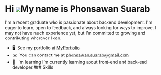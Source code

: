 Hi ![](https://user-images.githubusercontent.com/18350557/176309783-0785949b-9127-417c-8b55-ab5a4333674e.gif)My name is Phonsawan Suarab
========================================================================================================================================

I'm a recent graduate who is passionate about backend development. I'm eager to learn, open to feedback, and always looking for ways to improve. I may not have much experience yet, but I'm committed to growing and contributing wherever I can.

*   🖥️  See my portfolio at [MyPortfolio](http://portfolio-taupe-two-29.vercel.app/)
*   ✉️  You can contact me at [phonsawan.suarab@gmail.com](mailto:phonsawan.suarab@gmail.com)
*   🧠  I'm learning I’m currently learning about front-end and back-end developer.### Skills 

